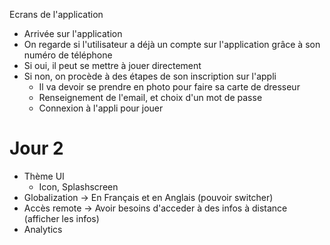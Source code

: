 Ecrans de l'application

* Arrivée sur l'application  
* On regarde si l'utilisateur a déjà un compte sur l'application grâce à son numéro de téléphone
* Si oui, il peut se mettre à jouer directement
* Si non, on procède à des étapes de son inscription sur l'appli
    * Il va devoir se prendre en photo pour faire sa carte de dresseur
    * Renseignement de l'email, et choix d'un mot de passe
    * Connexion à l'appli pour jouer


# Jour 2
* Thème UI
	* Icon, Splashscreen
* Globalization -> En Français et en Anglais (pouvoir switcher)
* Accès remote -> Avoir besoins d'acceder à des infos à distance (afficher les infos)
* Analytics
